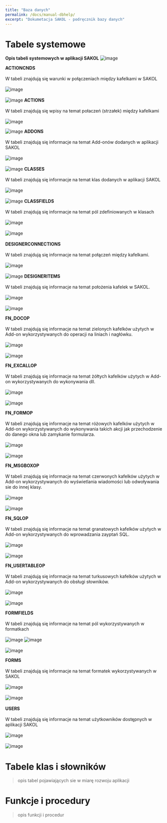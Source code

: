 ```yaml
---
title: "Baza danych"
permalink: /docs/manual-dbhelp/
excerpt: "Dokumetacja SAKOL - podręcznik bazy danych"
---
```


# Tabele systemowe
<strong> Opis tabeli systemowych w aplikacji SAKOL</strong>
![image](https://user-images.githubusercontent.com/93259107/165104156-2dc772ff-d03e-4680-ba9c-25b160576919.png)

<strong> ACTIONCNDS </strong>
<br>
<br>
W tabeli znajdują się warunki w połączeniach między kafelkami w SAKOL
<br>
<br>
![image](https://user-images.githubusercontent.com/93259107/164467465-49b4fa6c-3827-418d-bc17-ace65e20f38c.png)
<br>
<br>
![image](https://user-images.githubusercontent.com/93259107/164465060-38bd0f30-aec3-4c6c-8494-312c675242b4.png)
<strong> ACTIONS </strong>
<br>
<br>
W tabeli znajdują się wpisy na temat połaczeń (strzałek) między kafelkami
<br>
<br>
![image](https://user-images.githubusercontent.com/93259107/164468037-828108a6-1de0-43df-8934-145be4b5521c.png)

![image](https://user-images.githubusercontent.com/93259107/164466880-3c3e1d1f-6886-4478-814d-654ed58baeeb.png)
<strong> ADDONS </strong>
<br>
<br>
W tabeli znajdują się informacje na temat Add-onów dodanych w aplikacji SAKOL
<br>
<br>
![image](https://user-images.githubusercontent.com/93259107/164470387-b8520ea2-ed5b-4669-879d-583bd8851369.png)
<br>
<br>
![image](https://user-images.githubusercontent.com/93259107/164470446-34815bb3-9506-45ec-8b0f-6f4523c6ba33.png)
<strong> CLASSES </strong>
<br>
<br>
W tabeli znajdują się informacje na temat klas dodanych w aplikacji SAKOL
<br>
<br>
![image](https://user-images.githubusercontent.com/93259107/165076719-e55b8430-a9d2-4546-8f78-6caddd73a99d.png)
<br>
<br>
![image](https://user-images.githubusercontent.com/93259107/165076798-429ed0c1-202a-4cd9-9d3e-6bd416bca140.png)
<strong> CLASSFIELDS </strong>
<br>
<br>
W tabeli znajdują się informacje na temat pól zdefiniowanych w klasach 
<br>
<br>
![image](https://user-images.githubusercontent.com/93259107/165078990-88bef66c-6def-43ab-b375-53fa2c9c6867.png)
<br>
<br>
![image](https://user-images.githubusercontent.com/93259107/165079047-46aebb3f-62a7-4c74-a0d6-2475abcd0cab.png)
<br>
<br>
<strong> DESIGNERCONNECTIONS </strong>
<br>
<br>
W tabeli znajdują się informacje na temat połączeń między kafelkami. 
<br>
<br>
![image](https://user-images.githubusercontent.com/93259107/165083508-60177566-ad95-4dca-afc1-52029762874a.png)
<br>
<br>
![image](https://user-images.githubusercontent.com/93259107/165083596-d9e67535-030a-4ac3-b389-b42e2bf0a178.png)
<strong> DESIGNERITEMS </strong>
<br>
<br>
W tabeli znajdują się informacje na temat położenia kafelek w SAKOL. 
<br>
<br>
![image](https://user-images.githubusercontent.com/93259107/165084574-951422f6-4ecf-4390-88e9-fb4823ceb5cc.png)
<br>
<br>
![image](https://user-images.githubusercontent.com/93259107/165084627-f3d1ab0f-8409-4bce-898d-e6711d57a70d.png)

<strong> FN_DOCOP </strong>
<br>
<br>
W tabeli znajdują się informacje na temat zielonych kafelków użytych w Add-on wykorzystywanych do operacji na liniach i nagłówku. 
<br>
<br>
![image](https://user-images.githubusercontent.com/93259107/165086026-241979c1-5891-4cda-9fce-c5e0cbf2a109.png)
<br>
<br>
![image](https://user-images.githubusercontent.com/93259107/165086084-98791e4c-1ed8-4c7f-8e5c-ad315221df5a.png)

<strong> FN_EXCALLOP </strong>
<br>
<br>
W tabeli znajdują się informacje na temat żółtych kafelków użytych w Add-on wykorzystywanych do wykonywania dll. 
<br>
<br>
![image](https://user-images.githubusercontent.com/93259107/165096110-8cf34ac8-23af-4faa-a181-38d00902253f.png)
<br>
<br>
![image](https://user-images.githubusercontent.com/93259107/165096209-09e40eec-1b17-4d2a-961a-25dd837020bc.png)

<strong> FN_FORMOP </strong>
<br>
<br>
W tabeli znajdują się informacje na temat różowych kafelków użytych w Add-on wykorzystywanych do wykonywania takich akcji jak przechodzenie do danego okna lub zamykanie formularza. 
<br>
<br>
![image](https://user-images.githubusercontent.com/93259107/165096651-c20344eb-f370-4879-ab52-d770311bc619.png)
<br>
<br>
![image](https://user-images.githubusercontent.com/93259107/165096713-2e0b170a-0deb-4bcd-92b5-85c20b5e70ce.png)

<strong> FN_MSGBOXOP </strong>
<br>
<br>
W tabeli znajdują się informacje na temat czerwonych kafelków użytych w Add-on wykorzystywanych do wyświetlania wiadomości lub odwoływania sie do innej klasy. 
<br>
<br>
![image](https://user-images.githubusercontent.com/93259107/165097222-fd4c03a7-d337-4bfe-90ab-c0366e7c77b1.png)
<br>
<br>
![image](https://user-images.githubusercontent.com/93259107/165097355-dac76d27-fecf-4ff7-b5ac-863988c3c5b5.png)

<strong> FN_SQLOP </strong>
<br>
<br>
W tabeli znajdują się informacje na temat granatowych kafelków użytych w Add-on wykorzystywanych do wprowadzania zayptań SQL.
<br>
<br>
![image](https://user-images.githubusercontent.com/93259107/165097807-a3d78d9a-e889-4022-adb5-ec8f1ce7651b.png)
<br>
<br>
![image](https://user-images.githubusercontent.com/93259107/165097857-53b5909e-fb65-44c9-99d5-1d269aa0440f.png)

<strong> FN_USERTABLEOP </strong>
<br>
<br>
W tabeli znajdują się informacje na temat turkusowych kafelków użytych w Add-on wykorzystywanych do obsługi słowników.
<br>
<br>
![image](https://user-images.githubusercontent.com/93259107/165099421-866b2383-30a2-4090-b345-03e43c28723c.png)
<br>
<br>
![image](https://user-images.githubusercontent.com/93259107/165099481-e2aefbe6-898f-4128-82fe-c14cbdc5f52e.png)

<strong> FORMFIELDS </strong>
<br>
<br>
W tabeli znajdują się informacje na temat pól wykorzystywanych w formatkach
<br>
<br>
![image](https://user-images.githubusercontent.com/93259107/165100589-d72f28dd-644f-4dc3-a8ce-965bb4c8aed9.png)
![image](https://user-images.githubusercontent.com/93259107/165100644-60b0892a-a178-4c16-97d2-41574ee1a463.png)
<br>
<br>
![image](https://user-images.githubusercontent.com/93259107/165100877-082527c8-b499-4272-8db8-cc51b70f984d.png)

<strong> FORMS </strong>
<br>
<br>
W tabeli znajdują się informacje na temat formatek wykorzystywanych w SAKOL
<br>
<br>
![image](https://user-images.githubusercontent.com/93259107/165101093-7e8df105-0048-4d6e-80a2-21d382b56665.png)
<br>
<br>
![image](https://user-images.githubusercontent.com/93259107/165103164-212e80f7-e45c-468d-bc0b-69c5320c8c72.png)
<br>
<br>
<strong> USERS </strong>
<br>
<br>
W tabeli znajdują się informacje na temat użytkowników dostępnych w aplikacji SAKOL
<br>
<br>
![image](https://user-images.githubusercontent.com/93259107/165103339-1f02a23e-4629-4446-b021-546f79b06d7e.png)
<br>
<br>
![image](https://user-images.githubusercontent.com/93259107/165103455-57acb51e-bcb7-4892-b511-0d7e04b322e7.png)
# Tabele klas i słowników
> opis tabel pojawiających sie w miarę rozwoju aplikacji
# Funkcje i procedury
> opis funkcji i procedur
